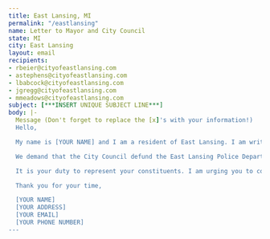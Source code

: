 ```yaml
---
title: East Lansing, MI
permalink: "/eastlansing"
name: Letter to Mayor and City Council
state: MI
city: East Lansing
layout: email
recipients:
- rbeier@cityofeastlansing.com
- astephens@cityofeastlansing.com
- lbabcock@cityofeastlansing.com
- jgregg@cityofeastlansing.com
- mmeadows@cityofeastlansing.com
subject: [***INSERT UNIQUE SUBJECT LINE***]
body: |-
  Message (Don't forget to replace the [x]'s with your information!)
  Hello,

  My name is [YOUR NAME] and I am a resident of East Lansing. I am writing to demand that funding is reallocated from the ELPD to social and public programs in our community. It is an outrage that 32% of city funding goes towards the Police Department while public works and cultural investment is less than 10% of the city budget. The ELPD has seen a number of high profile abuse and violence claims recently and the budget should reflect that poor performance.

  We demand that the City Council defund the East Lansing Police Department. We join the calls of those across the country to defund the police. We demand a budget that adequately and effectively meets the needs of at-risk East Lansing residents during this trying and uncertain time, when livelihoods are on the line. We demand a budget that supports community wellbeing, rather than empowers police.

  It is your duty to represent your constituents. I am urging you to completely revise the proposed East Lansing city budget for FY2021. Public opinion is with me.

  Thank you for your time,

  [YOUR NAME]
  [YOUR ADDRESS]
  [YOUR EMAIL]
  [YOUR PHONE NUMBER]
---
```

